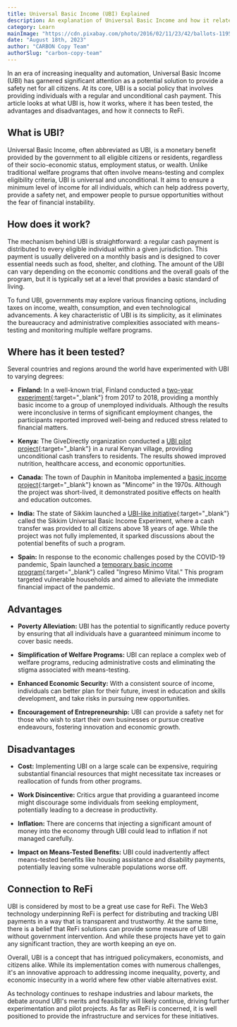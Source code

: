 ```yaml
---
title: Universal Basic Income (UBI) Explained
description: An explanation of Universal Basic Income and how it relates to ReFi
category: Learn
mainImage: "https://cdn.pixabay.com/photo/2016/02/11/23/42/ballots-1195056_1280.jpg"
date: "August 18th, 2023"
author: "CARBON Copy Team"
authorSlug: "carbon-copy-team"
---
```


In an era of increasing inequality and automation, Universal Basic Income (UBI) has garnered significant attention as a potential solution to provide a safety net for all citizens. At its core, UBI is a social policy that involves providing individuals with a regular and unconditional cash payment. This article looks at what UBI is, how it works, where it has been tested, the advantages and disadvantages, and how it connects to ReFi.

## What is UBI?

Universal Basic Income, often abbreviated as UBI, is a monetary benefit provided by the government to all eligible citizens or residents, regardless of their socio-economic status, employment status, or wealth. Unlike traditional welfare programs that often involve means-testing and complex eligibility criteria, UBI is universal and unconditional. It aims to ensure a minimum level of income for all individuals, which can help address poverty, provide a safety net, and empower people to pursue opportunities without the fear of financial instability.

## How does it work?

The mechanism behind UBI is straightforward: a regular cash payment is distributed to every eligible individual within a given jurisdiction. This payment is usually delivered on a monthly basis and is designed to cover essential needs such as food, shelter, and clothing. The amount of the UBI can vary depending on the economic conditions and the overall goals of the program, but it is typically set at a level that provides a basic standard of living.

To fund UBI, governments may explore various financing options, including taxes on income, wealth, consumption, and even technological advancements. A key characteristic of UBI is its simplicity, as it eliminates the bureaucracy and administrative complexities associated with means-testing and monitoring multiple welfare programs.

## Where has it been tested?

Several countries and regions around the world have experimented with UBI to varying degrees:

- **Finland:** In a well-known trial, Finland conducted a [two-year experiment](https://www.theguardian.com/society/2020/may/07/finnish-basic-income-pilot-improved-wellbeing-study-finds-coronavirus){:target="_blank"} from 2017 to 2018, providing a monthly basic income to a group of unemployed individuals. Although the results were inconclusive in terms of significant employment changes, the participants reported improved well-being and reduced stress related to financial matters.

- **Kenya:** The GiveDirectly organization conducted a [UBI pilot project](https://www.givedirectly.org/ubi-study/){:target="_blank"} in a rural Kenyan village, providing unconditional cash transfers to residents. The results showed improved nutrition, healthcare access, and economic opportunities.

- **Canada:** The town of Dauphin in Manitoba implemented a [basic income project](https://www.bbc.com/worklife/article/20200624-canadas-forgotten-universal-basic-income-experiment){:target="_blank"} known as "Mincome" in the 1970s. Although the project was short-lived, it demonstrated positive effects on health and education outcomes.

- **India:** The state of Sikkim launched a [UBI-like initiative](https://www.scmp.com/news/asia/south-asia/article/2182595/tiny-state-india-wants-pay-its-610500-citizens-universal-basic){:target="_blank"} called the Sikkim Universal Basic Income Experiment, where a cash transfer was provided to all citizens above 18 years of age. While the project was not fully implemented, it sparked discussions about the potential benefits of such a program.

- **Spain:** In response to the economic challenges posed by the COVID-19 pandemic, Spain launched a [temporary basic income program](https://www.nature.com/articles/d41586-020-02088-9){:target="_blank"} called "Ingreso Mínimo Vital." This program targeted vulnerable households and aimed to alleviate the immediate financial impact of the pandemic.

## Advantages

- **Poverty Alleviation:** UBI has the potential to significantly reduce poverty by ensuring that all individuals have a guaranteed minimum income to cover basic needs.

- **Simplification of Welfare Programs:** UBI can replace a complex web of welfare programs, reducing administrative costs and eliminating the stigma associated with means-testing.

- **Enhanced Economic Security:** With a consistent source of income, individuals can better plan for their future, invest in education and skills development, and take risks in pursuing new opportunities.

- **Encouragement of Entrepreneurship:** UBI can provide a safety net for those who wish to start their own businesses or pursue creative endeavours, fostering innovation and economic growth.

## Disadvantages

- **Cost:** Implementing UBI on a large scale can be expensive, requiring substantial financial resources that might necessitate tax increases or reallocation of funds from other programs.

- **Work Disincentive:** Critics argue that providing a guaranteed income might discourage some individuals from seeking employment, potentially leading to a decrease in productivity.

- **Inflation:** There are concerns that injecting a significant amount of money into the economy through UBI could lead to inflation if not managed carefully.

- **Impact on Means-Tested Benefits:** UBI could inadvertently affect means-tested benefits like housing assistance and disability payments, potentially leaving some vulnerable populations worse off.

## Connection to ReFi

UBI is considered by most to be a great use case for ReFi. The Web3 technology underpinning ReFi is perfect for distributing and tracking UBI payments in a way that is transparent and trustworthy. At the same time, there is a belief that ReFi solutions can provide some measure of UBI without government intervention. And while these projects have yet to gain any significant traction, they are worth keeping an eye on.

Overall, UBI is a concept that has intrigued policymakers, economists, and citizens alike. While its implementation comes with numerous challenges, it's an innovative approach to addressing income inequality, poverty, and economic insecurity in a world where few other viable alternatives exist.

As technology continues to reshape industries and labour markets, the debate around UBI's merits and feasibility will likely continue, driving further experimentation and pilot projects. As far as ReFi is concerned, it is well positioned to provide the infrastructure and services for these initiatives.
